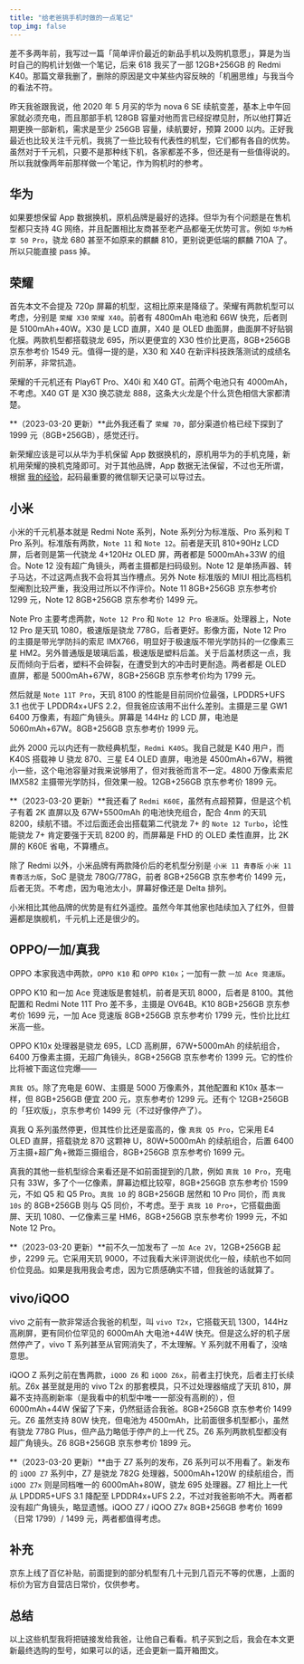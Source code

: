 ```yaml
---
title: "给老爸挑手机时做的一点笔记"
top_img: false
---
```


差不多两年前，我写过一篇「简单评价最近的新品手机以及购机意愿」，算是为当时自己的购机计划做一个笔记，后来 618 我买了一部 12GB+256GB 的 Redmi K40。那篇文章我删了，删除的原因是文中某些内容反映的「机圈思维」与我当今的看法不符。

昨天我爸跟我说，他 2020 年 5 月买的华为 nova 6 SE 续航变差，基本上中午回家就必须充电，而且那部手机 128GB 容量对他而言已经捉襟见肘，所以他打算近期更换一部新机，需求是至少 256GB 容量，续航要好，预算 2000 以内。正好我最近也比较关注千元机，我挑了一些比较有代表性的机型，它们都有各自的优势。虽然对于千元机，只要不是那种线下机，各家都差不多，但还是有一些值得说的。所以我就像两年前那样做一个笔记，作为购机时的参考。

## 华为
如果要想保留 App 数据换机，原机品牌是最好的选择。但华为有个问题是在售机型都只支持 4G 网络，并且配置相比友商甚至老产品都毫无优势可言。例如 `华为畅享 50 Pro`，骁龙 680 甚至不如原来的麒麟 810，更别说更低端的麒麟 710A 了。所以只能直接 pass 掉。

## 荣耀
首先本文不会提及 720p 屏幕的机型，这相比原来是降级了。荣耀有两款机型可以考虑，分别是 `荣耀 X30` `荣耀 X40`。前者有 4800mAh 电池和 66W 快充，后者则是 5100mAh+40W。X30 是 LCD 直屏，X40 是 OLED 曲面屏，曲面屏不好贴钢化膜。两款机型都搭载骁龙 695，所以更便宜的 X30 性价比更高，8GB+256GB 京东参考价 1549 元。值得一提的是，X30 和 X40 在新评科技跌落测试的成绩名列前茅，非常抗造。

荣耀的千元机还有 Play6T Pro、X40i 和 X40 GT。前两个电池只有 4000mAh，不考虑。X40 GT 是 X30 换芯骁龙 888，这条大火龙是个什么货色相信大家都清楚。

**（2023-03-20 更新）**此外我还看了 `荣耀 70`，部分渠道价格已经下探到了 1999 元（8GB+256GB），感觉还行。

新荣耀应该是可以从华为手机保留 App 数据换机的，原机用华为的手机克隆，新机用荣耀的换机克隆即可。对于其他品牌，App 数据无法保留，不过也无所谓，根据 [我的经验](https://kevinh.wang/junk-phones/)，起码最重要的微信聊天记录可以导过去。

## 小米
小米的千元机基本就是 Redmi Note 系列，Note 系列分为标准版、Pro 系列和 T Pro 系列。标准版有两款，`Note 11` 和 `Note 12`。前者是天玑 810+90Hz LCD 屏，后者则是第一代骁龙 4+120Hz OLED 屏，两者都是 5000mAh+33W 的组合。Note 12 没有超广角镜头，两者主摄都是扫码级别。Note 12 是单扬声器、转子马达，不过这两点我不会将其当作槽点。另外 Note 标准版的 MIUI 相比高档机型阉割比较严重，我没用过所以不作评价。Note 11 8GB+256GB 京东参考价 1299 元，Note 12 8GB+256GB 京东参考价 1499 元。

Note Pro 主要考虑两款，`Note 12 Pro` 和 `Note 12 Pro 极速版`。处理器上，Note 12 Pro 是天玑 1080，极速版是骁龙 778G，后者更好。影像方面，Note 12 Pro 的主摄是带光学防抖的索尼 IMX766，明显好于极速版不带光学防抖的一亿像素三星 HM2。另外普通版是玻璃后盖，极速版是塑料后盖。关于后盖材质这一点，我反而倾向于后者，塑料不会碎裂，在遭受到大的冲击时更耐造。两者都是 OLED 直屏，都是 5000mAh+67W，8GB+256GB 京东参考价均为 1799 元。

然后就是 `Note 11T Pro`，天玑 8100 的性能是目前同价位最强，LPDDR5+UFS 3.1 也优于 LPDDR4x+UFS 2.2，但我爸应该用不出什么差别。主摄是三星 GW1 6400 万像素，有超广角镜头。屏幕是 144Hz 的 LCD 屏，电池是 5060mAh+67W。8GB+256GB 京东参考价 1999 元。

此外 2000 元以内还有一款经典机型，`Redmi K40S`。我自己就是 K40 用户，而 K40S 搭载神 U 骁龙 870、三星 E4 OLED 直屏，电池是 4500mAh+67W，稍微小一些，这个电池容量对我来说够用了，但对我爸而言不一定。4800 万像素索尼 IMX582 主摄带光学防抖，但效果一般。12GB+256GB 京东参考价 1899 元。

**（2023-03-20 更新）**我还看了 `Redmi K60E`，虽然有点超预算，但是这个机子有着 2K 直屏以及 67W+5500mAh 的电池快充组合，配合 4nm 的天玑 8200，续航不错。不过后面还会出搭载第二代骁龙 7+ 的 `Note 12 Turbo`，论性能骁龙 7+ 肯定要强于天玑 8200 的，而屏幕是 FHD 的 OLED 柔性直屏，比 2K 屏的 K60E 省电，不算槽点。

除了 Redmi 以外，小米品牌有两款降价后的老机型分别是 `小米 11 青春版` `小米 11 青春活力版`，SoC 是骁龙 780G/778G，前者 8GB+256GB 京东参考价 1499 元，后者无货。不考虑，因为电池太小，屏幕好像还是 Delta 排列。

小米相比其他品牌的优势是有红外遥控。虽然今年其他家也陆续加入了红外，但普遍都是旗舰机，千元机上还是很少的。

## OPPO/一加/真我
OPPO 本家我选中两款，`OPPO K10` 和 `OPPO K10x`；一加有一款 `一加 Ace 竞速版`。

OPPO K10 和一加 Ace 竞速版是套娃机，前者是天玑 8000，后者是 8100。其他配置和 Redmi Note 11T Pro 差不多，主摄是 OV64B。K10 8GB+256GB 京东参考价 1699 元，一加 Ace 竞速版 8GB+256GB 京东参考价 1799 元，性价比比红米高一些。

OPPO K10x 处理器是骁龙 695，LCD 高刷屏，67W+5000mAh 的续航组合，6400 万像素主摄，无超广角镜头，8GB+256GB 京东参考价 1399 元。它的性价比将被下面这位完爆——

`真我 Q5`。除了充电是 60W、主摄是 5000 万像素外，其他配置和 K10x 基本一样，但 8GB+256GB 便宜 200 元，京东参考价 1299 元。还有个 12GB+256GB 的「狂欢版」，京东参考价 1499 元（不过好像停产了）。

真我 Q 系列虽然停更，但其性价比还是蛮高的，像 `真我 Q5 Pro`，它采用 E4 OLED 直屏，搭载骁龙 870 这颗神 U，80W+5000mAh 的续航组合，后置 6400 万主摄+超广角+微距三摄组合，8GB+256GB 京东参考价 1699 元。

真我的其他一些机型综合来看还是不如前面提到的几款，例如 `真我 10 Pro`，充电只有 33W，多了个一亿像素，屏幕边框比较窄，8GB+256GB 京东参考价 1599 元，不如 Q5 和 Q5 Pro。`真我 10` 的 8GB+256GB 居然和 10 Pro 同价，而 `真我 10s` 的 8GB+256GB 则与 Q5 同价，不考虑。至于 `真我 10 Pro+`，它搭载曲面屏、天玑 1080、一亿像素三星 HM6，8GB+256GB 京东参考价 1999 元，不如 Note 12 Pro。

**（2023-03-20 更新）**前不久一加发布了 `一加 Ace 2V`，12GB+256GB 起步，2299 元。它采用天玑 9000，不过我看大米评测说优化一般，续航也不如同价位竞品。如果是我用我会考虑，因为它质感确实不错，但我爸的话就算了。

## vivo/iQOO
vivo 之前有一款非常适合我爸的机型，叫 `vivo T2x`，它搭载天玑 1300，144Hz 高刷屏，更有同价位罕见的 6000mAh 大电池+44W 快充。但是这么好的机子居然停产了，vivo T 系列甚至从官网消失了，不太理解。Y 系列就不用看了，没啥意思。

iQOO Z 系列之前在售两款，`iQOO Z6` 和 `iQOO Z6x`，前者主打快充，后者主打长续航。Z6x 甚至就是用的 vivo T2x 的那套模具，只不过处理器缩成了天玑 810，屏幕不支持高刷新率（是我看中的机型中唯一一部没有高刷的），但 6000mAh+44W 保留了下来，仍然挺适合我爸。8GB+256GB 京东参考价 1499 元。Z6 虽然支持 80W 快充，但电池为 4500mAh，比前面很多机型都小，虽然有骁龙 778G Plus，但产品力略低于停产的上一代 Z5。Z6 系列两款机型都没有超广角镜头。Z6 8GB+256GB 京东参考价 1899 元。

**（2023-03-20 更新）**由于 Z7 系列的发布，Z6 系列可以不用看了。新发布的 `iQOO Z7` 系列中，Z7 是骁龙 782G 处理器，5000mAh+120W 的续航组合，而 `iQOO Z7x` 则是同档唯一的 6000mAh+80W，骁龙 695 处理器。Z7 相比上一代从 LPDDR5+UFS 3.1 降配至 LPDDR4x+UFS 2.2，不过对我爸影响不大。两者都没有超广角镜头，略显遗憾。iQOO Z7 / iQOO Z7x 8GB+256GB 参考价 1699（日常 1799）/ 1499 元，两者都值得考虑。

## 补充
京东上线了百亿补贴，前面提到的部分机型有几十元到几百元不等的优惠，上面的标价为官方自营店日常价，仅供参考。

## 总结
以上这些机型我将把链接发给我爸，让他自己看看。机子买到之后，我会在本文更新最终选购的型号，如果可以的话，还会更新一篇开箱图文。
